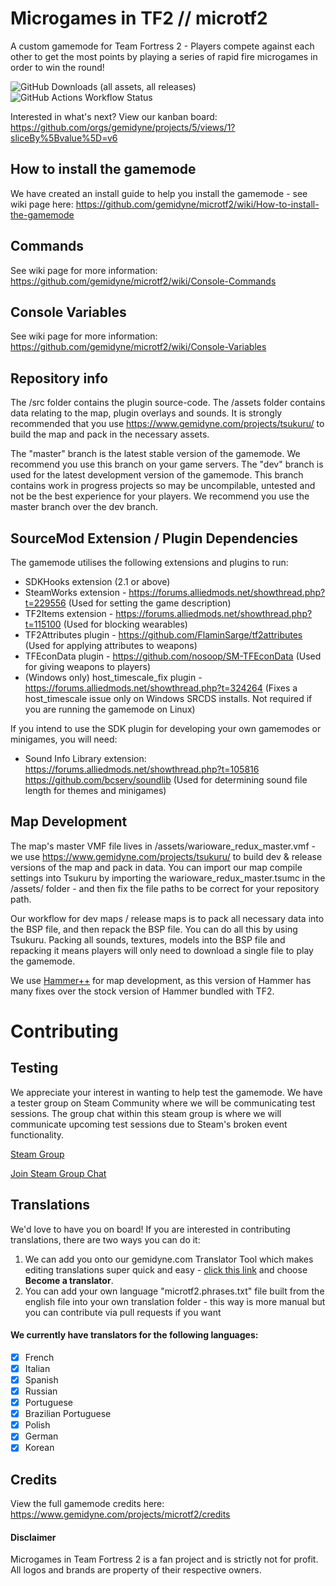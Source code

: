 # Microgames in TF2 // microtf2

A custom gamemode for Team Fortress 2 - Players compete against each other to get the most points by playing a series of rapid fire microgames in order to win the round!

![GitHub Downloads (all assets, all releases)](https://img.shields.io/github/downloads/gemidyne/microtf2/total) ![GitHub Actions Workflow Status](https://img.shields.io/github/actions/workflow/status/gemidyne/microtf2/ci.yml)

Interested in what's next? View our kanban board: https://github.com/orgs/gemidyne/projects/5/views/1?sliceBy%5Bvalue%5D=v6


## How to install the gamemode
We have created an install guide to help you install the gamemode - see wiki page here: https://github.com/gemidyne/microtf2/wiki/How-to-install-the-gamemode

## Commands 
See wiki page for more information: https://github.com/gemidyne/microtf2/wiki/Console-Commands

## Console Variables
See wiki page for more information: https://github.com/gemidyne/microtf2/wiki/Console-Variables

## Repository info

The /src folder contains the plugin source-code. 
The /assets folder contains data relating to the map, plugin overlays and sounds. It is strongly recommended that you use https://www.gemidyne.com/projects/tsukuru/ to build the map and pack in the necessary assets.

The "master" branch is the latest stable version of the gamemode. We recommend you use this branch on your game servers.
The "dev" branch is used for the latest development version of the gamemode. This branch contains work in progress projects so may be uncompilable, untested and not be the best experience for your players. We recommend you use the master branch over the dev branch.

## SourceMod Extension / Plugin Dependencies

The gamemode utilises the following extensions and plugins to run:

- SDKHooks extension (2.1 or above)
- SteamWorks extension - https://forums.alliedmods.net/showthread.php?t=229556 (Used for setting the game description)
- TF2Items extension - https://forums.alliedmods.net/showthread.php?t=115100 (Used for blocking wearables)
- TF2Attributes plugin - https://github.com/FlaminSarge/tf2attributes (Used for applying attributes to weapons)
- TFEconData plugin - https://github.com/nosoop/SM-TFEconData (Used for giving weapons to players)
- (Windows only) host_timescale_fix plugin - https://forums.alliedmods.net/showthread.php?t=324264 (Fixes a host_timescale issue only on Windows SRCDS installs. Not required if you are running the gamemode on Linux)

If you intend to use the SDK plugin for developing your own gamemodes or minigames, you will need:

- Sound Info Library extension: https://forums.alliedmods.net/showthread.php?t=105816   https://github.com/bcserv/soundlib (Used for determining sound file length for themes and minigames)

## Map Development

The map's master VMF file lives in /assets/warioware_redux_master.vmf - we use https://www.gemidyne.com/projects/tsukuru/ to build dev & release versions of the map and pack in data. You can import our map compile settings into Tsukuru by importing the warioware_redux_master.tsumc in the /assets/ folder - and then fix the file paths to be correct for your repository path. 

Our workflow for dev maps / release maps is to pack all necessary data into the BSP file, and then repack the BSP file. You can do all this by using Tsukuru. Packing all sounds, textures, models into the BSP file and repacking it means players will only need to download a single file to play the gamemode.

We use [Hammer++](https://ficool2.github.io/HammerPlusPlus-Website/index.html) for map development, as this version of Hammer has many fixes over the stock version of Hammer bundled with TF2.

# Contributing

## Testing

We appreciate your interest in wanting to help test the gamemode. We have a tester group on Steam Community where we will be communicating test sessions. The group chat within this steam group is where we will communicate upcoming test sessions due to Steam's broken event functionality.

[Steam Group](https://steamcommunity.com/groups/microtf2_testers)

[Join Steam Group Chat](https://steamcommunity.com/chat/invite/FuU64wth)

## Translations 

We'd love to have you on board! If you are interested in contributing translations, there are two ways you can do it: 

1. We can add you onto our gemidyne.com Translator Tool which makes editing translations super quick and easy - [click this link](https://github.com/gemidyne/microtf2/issues/new/choose) and choose **Become a translator**.
2. You can add your own language "microtf2.phrases.txt" file built from the english file into your own translation folder - this way is more manual but you can contribute via pull requests if you want 

#### We currently have translators for the following languages:

- [X] French
- [X] Italian
- [X] Spanish
- [X] Russian
- [X] Portuguese
- [X] Brazilian Portuguese
- [X] Polish
- [X] German
- [X] Korean

## Credits

View the full gamemode credits here: https://www.gemidyne.com/projects/microtf2/credits


#### Disclaimer
Microgames in Team Fortress 2 is a fan project and is strictly not for profit. All logos and brands are property of their respective owners.
